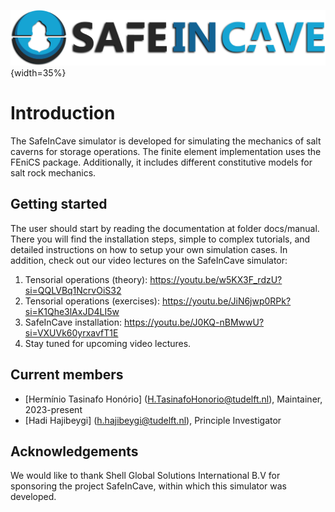 ![alt text](<./docs/source/_static/logo_2.png>){width=35%}

# Introduction
The SafeInCave simulator is developed for simulating the mechanics of salt caverns for storage operations. The finite element implementation uses the FEniCS package. Additionally, it includes different constitutive models for salt rock mechanics. 

## Getting started
The user should start by reading the documentation at folder docs/manual. There you will find the installation steps, simple to complex tutorials, and detailed instructions on how to setup your own simulation cases. In addition, check out our video lectures on the SafeInCave simulator:

1) Tensorial operations (theory): https://youtu.be/w5KX3F_rdzU?si=QQLVBq1NcrvOiS32
2) Tensorial operations (exercises): https://youtu.be/JiN6jwp0RPk?si=K1Qhe3lAxJD4LI5w
3) SafeInCave installation: https://youtu.be/J0KQ-nBMwwU?si=VXUVk60yrxavfT1E
4) Stay tuned for upcoming video lectures.

## Current members 
- [Hermínio Tasinafo Honório] (H.TasinafoHonorio@tudelft.nl),  Maintainer, 2023-present
- [Hadi Hajibeygi] (h.hajibeygi@tudelft.nl), Principle Investigator

## Acknowledgements
We would like to thank Shell Global Solutions International B.V for sponsoring the project SafeInCave, within which this simulator was developed.

